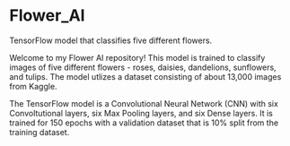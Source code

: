# Flower_AI
TensorFlow model that classifies five different flowers.

Welcome to my Flower AI repository!
This model is trained to classify images of five different flowers - roses, daisies, dandelions, sunflowers, and tulips.
The model utlizes a dataset consisting of about 13,000 images from Kaggle.

The TensorFlow model is a Convolutional Neural Network (CNN) with six Convoltutional layers, six Max Pooling layers,
and six Dense layers. It is trained for 150 epochs with a validation dataset that is 10% split from the training dataset.
